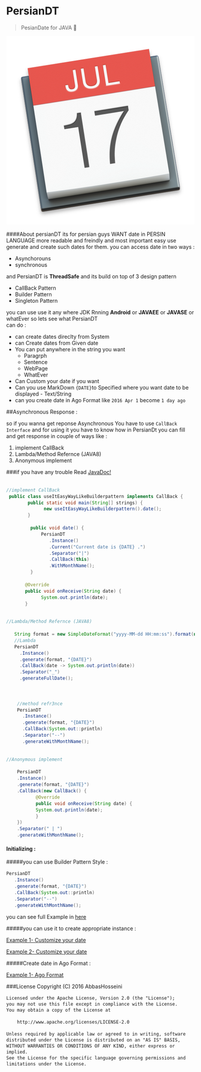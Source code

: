 # PersianDT
>PesianDate for JAVA :date:

<p align="center">
  <img src="https://github.com/abbashosseini/PersianDT/raw/master/logo.png"/>
</p>


####About
persianDT its for persian guys WANT date in PERSIN LANGUAGE more readable and freindly and most important easy use 
generate and create such dates for them.
you can access date in two ways :

* Asynchorouns
* synchronous

and PersianDT is **ThreadSafe** and its build on top of 3 design pattern 

* CallBack Pattern
* Builder Pattern
* Singleton Pattern

you can use use it any where JDK Rnning **Android** or **JAVAEE** or **JAVASE** or whatEver so lets see what PersianDT 
<br/>can do :

* can create dates direclty from System 
* can Create dates from Given date
* You can put anywhere in the string you want
  * Paragrph
  * Sentence
  * WebPage
  * WhatEver
* Can Custom your date if you want
* Can you use MarkDown `{DATE}`to Specified where you want date to be displayed - Text/String
* can you create date in Ago Format like `2016 Apr 1` become `1 day ago`


##Asynchronous Response :

so if you wanna get reponse Asynchronous You have to use `CallBack Interface` and for using it you have to know how 
in PersianDt you can fill and get response in couple of ways like :

 1. implement CallBack
 2. Lambda/Method Refernce (JAVA8)
 3. Anonymous implement
 

###if you have any trouble Read [JavaDoc!](http://abbashosseini.github.io/PersianDT/)

```java

//implement CallBack
 public class useItEasyWayLikeBuilderpattern implements CallBack {
        public static void main(String[] strings) {
              new useItEasyWayLikeBuilderpattern().date();
        }
        
         public void date() {
             PersianDT
                .Instance()
                .Current("Current date is {DATE} .")
                .Separator("|")
                .CallBack(this)
                .WithMonthName();
         }

       @Override
       public void onReceive(String date) {
             System.out.println(date);
       }

```


```java

//Lambda/Method Refernce (JAVA8)

   String format = new SimpleDateFormat("yyyy-MM-dd HH:mm:ss").format(new Date());
   //Lambda
   PersianDT
     .Instance()
     .generate(format, "{DATE}")
     .CallBack(date -> System.out.println(date))
     .Separator("_")
     .generateFullDate();



    //method refr3nce
    PersianDT
      .Instance()
      .generate(format, "{DATE}")
      .CallBack(System.out::println)
      .Separator("--")
      .generateWithMonthName();

```

```java

//Anonymous implement

    PersianDT
    .Instance()
    .generate(format, "{DATE}")
    .CallBack(new CallBack() {
           @Override
           public void onReceive(String date) {
           System.out.println(date);
           }
    })
    .Separator(" | ")
    .generateWithMonthName();

```

#### Initializing :

#####you can use Builder Pattern Style :

```Java
PersianDT
   .Instance()
   .generate(format, "{DATE}")
   .CallBack(System.out::println)
   .Separator("--")
   .generateWithMonthName();

```

you can see full Example in [here](https://github.com/abbashosseini/PersianDT/blob/master/src/com/hosseini/persian/dt/Example/generate/useitLikeBuilderpattern.java#L37-L43) 
  
#####you can use it to create appropriate instance :  

   [Example 1- Customize your date](https://github.com/abbashosseini/PersianDT/blob/master/src/com/hosseini/persian/dt/Example/generate/CustomDate.java)
   
   [Example 2- Customize your date](https://github.com/abbashosseinai/PersianDT/blob/master/src/com/hosseini/persian/dt/Example/current/CustomYourdate.java)
   
#####Create date in Ago Format :

[Example 1- Ago Format](https://github.com/abbashosseini/PersianDT/blob/master/src/com/hosseini/persian/dt/Example/ago/useitLLikeBuilderPattern.java)

###License
       Copyright (C) 2016 AbbasHosseini

    Licensed under the Apache License, Version 2.0 (the "License");
    you may not use this file except in compliance with the License.
    You may obtain a copy of the License at

        http://www.apache.org/licenses/LICENSE-2.0

    Unless required by applicable law or agreed to in writing, software
    distributed under the License is distributed on an "AS IS" BASIS,
    WITHOUT WARRANTIES OR CONDITIONS OF ANY KIND, either express or implied.
    See the License for the specific language governing permissions and
    limitations under the License.
